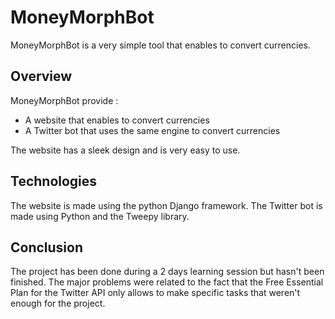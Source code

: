 # MoneyMorphBot
MoneyMorphBot is a very simple tool that enables to convert currencies.

## Overview
MoneyMorphBot provide :
- A website that enables to convert currencies
- A Twitter bot that uses the same engine to convert currencies

The website has a sleek design and is very easy to use.

## Technologies
The website is made using the python Django framework. 
The Twitter bot is made using Python and the Tweepy library.

## Conclusion
The project has been done during a 2 days learning session but hasn't been finished.
The major problems were related to the fact that the Free Essential Plan for the Twitter API only allows to make specific tasks that weren't enough for the project.